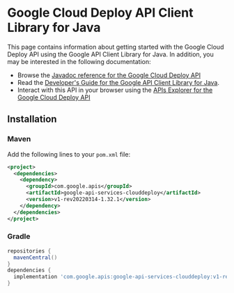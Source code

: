 # Google Cloud Deploy API Client Library for Java



This page contains information about getting started with the Google Cloud Deploy API
using the Google API Client Library for Java. In addition, you may be interested
in the following documentation:

* Browse the [Javadoc reference for the Google Cloud Deploy API][javadoc]
* Read the [Developer's Guide for the Google API Client Library for Java][google-api-client].
* Interact with this API in your browser using the [APIs Explorer for the Google Cloud Deploy API][api-explorer]

## Installation

### Maven

Add the following lines to your `pom.xml` file:

```xml
<project>
  <dependencies>
    <dependency>
      <groupId>com.google.apis</groupId>
      <artifactId>google-api-services-clouddeploy</artifactId>
      <version>v1-rev20220314-1.32.1</version>
    </dependency>
  </dependencies>
</project>
```

### Gradle

```gradle
repositories {
  mavenCentral()
}
dependencies {
  implementation 'com.google.apis:google-api-services-clouddeploy:v1-rev20220314-1.32.1'
}
```

[javadoc]: https://googleapis.dev/java/google-api-services-clouddeploy/latest/index.html
[google-api-client]: https://github.com/googleapis/google-api-java-client/
[api-explorer]: https://developers.google.com/apis-explorer/#p/clouddeploy/v1/
